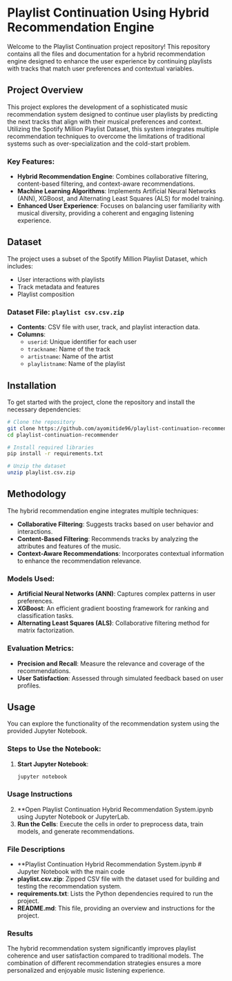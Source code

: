 # Playlist Continuation Using Hybrid Recommendation Engine

Welcome to the Playlist Continuation project repository! This repository contains all the files and documentation for a hybrid recommendation engine designed to enhance the user experience by continuing playlists with tracks that match user preferences and contextual variables.

## Project Overview

This project explores the development of a sophisticated music recommendation system designed to continue user playlists by predicting the next tracks that align with their musical preferences and context. Utilizing the Spotify Million Playlist Dataset, this system integrates multiple recommendation techniques to overcome the limitations of traditional systems such as over-specialization and the cold-start problem.

### Key Features:
- **Hybrid Recommendation Engine**: Combines collaborative filtering, content-based filtering, and context-aware recommendations.
- **Machine Learning Algorithms**: Implements Artificial Neural Networks (ANN), XGBoost, and Alternating Least Squares (ALS) for model training.
- **Enhanced User Experience**: Focuses on balancing user familiarity with musical diversity, providing a coherent and engaging listening experience.

## Dataset

The project uses a subset of the Spotify Million Playlist Dataset, which includes:
- User interactions with playlists
- Track metadata and features
- Playlist composition

### Dataset File: `playlist csv.csv.zip`
- **Contents**: CSV file with user, track, and playlist interaction data.
- **Columns**:
  - `userid`: Unique identifier for each user
  - `trackname`: Name of the track
  - `artistname`: Name of the artist
  - `playlistname`: Name of the playlist

## Installation

To get started with the project, clone the repository and install the necessary dependencies:

```bash
# Clone the repository
git clone https://github.com/ayomitide96/playlist-continuation-recommender.git
cd playlist-continuation-recommender

# Install required libraries
pip install -r requirements.txt

# Unzip the dataset
unzip playlist.csv.zip
```
## Methodology

The hybrid recommendation engine integrates multiple techniques:

- **Collaborative Filtering**: Suggests tracks based on user behavior and interactions.
- **Content-Based Filtering**: Recommends tracks by analyzing the attributes and features of the music.
- **Context-Aware Recommendations**: Incorporates contextual information to enhance the recommendation relevance.

### Models Used:
- **Artificial Neural Networks (ANN)**: Captures complex patterns in user preferences.
- **XGBoost**: An efficient gradient boosting framework for ranking and classification tasks.
- **Alternating Least Squares (ALS)**: Collaborative filtering method for matrix factorization.

### Evaluation Metrics:
- **Precision and Recall**: Measure the relevance and coverage of the recommendations.
- **User Satisfaction**: Assessed through simulated feedback based on user profiles.

## Usage

You can explore the functionality of the recommendation system using the provided Jupyter Notebook.

### Steps to Use the Notebook:

1. **Start Jupyter Notebook**:
   ```bash
   jupyter notebook
   ```
### Usage Instructions

2. **Open Playlist Continuation Hybrid Recommendation System.ipynb using Jupyter Notebook or JupyterLab.
3. **Run the Cells**: Execute the cells in order to preprocess data, train models, and generate recommendations.

### File Descriptions
- **Playlist Continuation Hybrid Recommendation System.ipynb  # Jupyter Notebook with the main code
- **playlist.csv.zip**: Zipped CSV file with the dataset used for building and testing the recommendation system.
- **requirements.txt**: Lists the Python dependencies required to run the project.
- **README.md**: This file, providing an overview and instructions for the project.

### Results

The hybrid recommendation system significantly improves playlist coherence and user satisfaction compared to traditional models. The combination of different recommendation strategies ensures a more personalized and enjoyable music listening experience.


